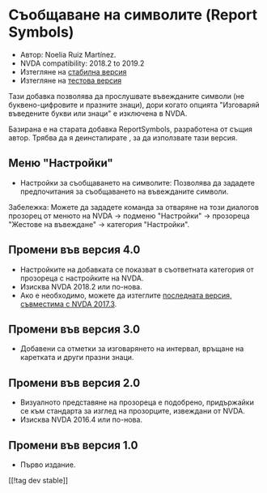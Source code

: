# Съобщаване на символите (Report Symbols) #

*	Автор: Noelia Ruiz Martínez.
*	NVDA compatibility: 2018.2 to 2019.2
*	Изтегляне на [стабилна версия][1]
*	Изтегляне на [тестова версия][2]

Тази добавка позволява да прослушвате въвежданите символи (не
буквено-цифровите и празните знаци), дори когато опцията "Изговаряй
въведените букви или знаци" е изключена в NVDA.

Базирана е на старата добавка ReportSymbols, разработена от същия
автор. Трябва да я деинсталирате , за да използвате тази версия.

## Меню "Настройки" ##
*	Настройки за съобщаването на символите: Позволява да зададете
  предпочитания за съобщаването на въвежданите символи.

Забележка: Можете да зададете команда за отваряне на този диалогов прозорец
от менюто на NVDA -> подменю "Настройки" -> прозореца "Жестове на въвеждане"
-> категория "Настройки".

## Промени във версия 4.0 ##
* Настройките на добавката се показват в съответната категория от прозореца
  с настройките на NVDA.
* Изисква NVDA 2018.2 или по-нова.
* Ако е необходимо, можете да изтеглите [последната версия, съвместима с
  NVDA 2017.3][3].

## Промени във версия 3.0 ##
* Добавени са отметки за изговарянето на интервал, връщане на каретката и
  други празни знаци.

## Промени във версия 2.0 ##
*	Визуалното представяне на прозореца е подобрено, придържайки се към
  стандарта за изглед на прозорците, извеждани от NVDA.
*	Изисква NVDA 2016.4 или по-нова.

## Промени във версия 1.0 ##
*	Първо издание.


[[!tag dev stable]]

[1]: https://addons.nvda-project.org/files/get.php?file=rsy

[2]: https://addons.nvda-project.org/files/get.php?file=rsy-dev

[3]: https://addons.nvda-project.org/files/get.php?file=rsy-o

